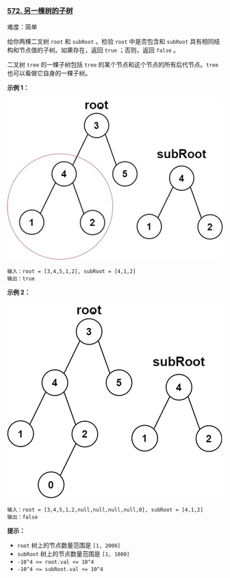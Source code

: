 ### [572\. 另一棵树的子树](https://leetcode.cn/problems/subtree-of-another-tree/)

难度：简单

给你两棵二叉树 `root` 和 `subRoot` 。检验 `root` 中是否包含和 `subRoot` 具有相同结构和节点值的子树。如果存在，返回 `true` ；否则，返回 `false` 。

二叉树 `tree` 的一棵子树包括 `tree` 的某个节点和这个节点的所有后代节点。`tree` 也可以看做它自身的一棵子树。

**示例 1：**

![](./assets/img/Question0572_01.jpg)

```
输入：root = [3,4,5,1,2], subRoot = [4,1,2]
输出：true
```

**示例 2：**

![](./assets/img/Question0572_02.jpg)

```
输入：root = [3,4,5,1,2,null,null,null,null,0], subRoot = [4,1,2]
输出：false
```

**提示：**

-   `root` 树上的节点数量范围是 `[1, 2000]`
-   `subRoot` 树上的节点数量范围是 `[1, 1000]`
-   `-10^4 <= root.val <= 10^4`
-   `-10^4 <= subRoot.val <= 10^4`
